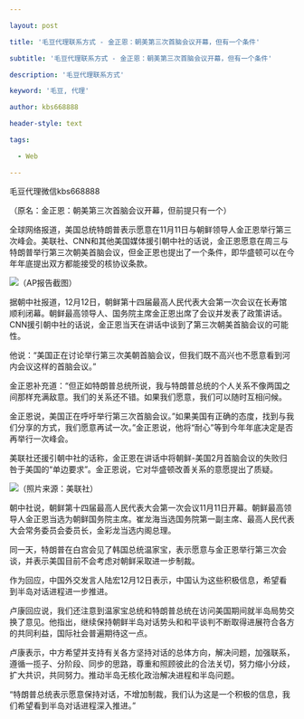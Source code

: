 ---
layout: post
title: '毛豆代理联系方式 - 金正恩：朝美第三次首脑会议开幕，但有一个条件'
subtitle: '毛豆代理联系方式 - 金正恩：朝美第三次首脑会议开幕，但有一个条件'
description: '毛豆代理联系方式'
keyword: '毛豆, 代理'
author: kbs668888
header-style: text
tags:
  - Web
---
毛豆代理微信kbs668888

（原名：金正恩：朝美第三次首脑会议开幕，但前提只有一个）

全球网络报道，美国总统特朗普表示愿意在11月11日与朝鲜领导人金正恩举行第三次峰会。美联社、CNN和其他美国媒体援引朝中社的话说，金正恩愿意在周三与特朗普举行第三次朝美首脑会议，但金正恩也提出了一个条件，即华盛顿可以在今年年底提出双方都能接受的核协议条款。

![](http://dingyue.ws.126.net/cTgTCfKtmj9bCpiNJANU9T8EGpb4dFQ2mRDLesIqmQp0N1555129112203.png)（AP报告截图）

据朝中社报道，12月12日，朝鲜第十四届最高人民代表大会第一次会议在长寿馆顺利闭幕。朝鲜最高领导人、国务院主席金正恩出席了会议并发表了政策讲话。CNN援引朝中社的话说，金正恩当天在讲话中谈到了第三次朝美首脑会议的可能性。

他说：“美国正在讨论举行第三次美朝首脑会议，但我们既不高兴也不愿意看到河内会议这样的首脑会议。”

金正恩补充道：“但正如特朗普总统所说，我与特朗普总统的个人关系不像两国之间那样充满敌意。我们的关系还不错。如果我们愿意，我们可以随时互相问候。

金正恩说，美国正在呼吁举行第三次首脑会议。”如果美国有正确的态度，找到与我们分享的方式，我们愿意再试一次。”金正恩说，他将“耐心”等到今年年底决定是否再举行一次峰会。

美联社还援引朝中社的话称，金正恩在讲话中将朝鲜-美国2月首脑会议的失败归咎于美国的“单边要求”。金正恩说，它对华盛顿改善关系的意愿提出了质疑。

![](http://dingyue.ws.126.net/pWDCOxRqeewb2priLfH9T2zj8fgtuUj04oTnal2ZeQVmu1555129112206.jpg)（照片来源：美联社）

朝中社说，朝鲜第十四届最高人民代表大会第一次会议11月11日开幕。朝鲜最高领导人金正恩当选为朝鲜国务院主席。崔龙海当选国务院第一副主席、最高人民代表大会常务委员会委员长，金彩龙当选内阁总理。

同一天，特朗普在白宫会见了韩国总统温家宝，表示愿意与金正恩举行第三次会谈，并表示美国目前不会考虑对朝鲜采取进一步制裁。

作为回应，中国外交发言人陆宏12月12日表示，中国认为这些积极信息，希望看到半岛对话进程进一步推进。

卢康回应说，我们还注意到温家宝总统和特朗普总统在访问美国期间就半岛局势交换了意见。他指出，继续保持朝鲜半岛对话势头和和平谈判不断取得进展符合各方的共同利益，国际社会普遍期待这一点。

卢康表示，中方希望并支持有关各方坚持对话的总体方向，解决问题，加强联系，遵循一揽子、分阶段、同步的思路，尊重和照顾彼此的合法关切，努力缩小分歧，扩大共识，共同努力。推动半岛无核化政治解决进程和半岛问题。

“特朗普总统表示愿意保持对话，不增加制裁，我们认为这是一个积极的信息，我们希望看到半岛对话进程深入推进。”

